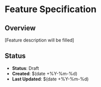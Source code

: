 # Feature Specification

## Overview

[Feature description will be filled]

## Status

- **Status**: Draft
- **Created**: $(date +%Y-%m-%d)
- **Last Updated**: $(date +%Y-%m-%d)

